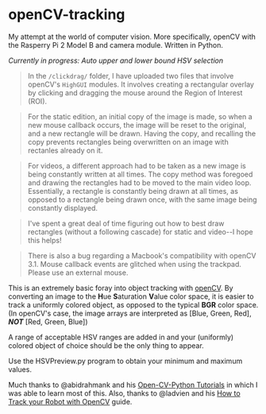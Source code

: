 # openCV-tracking
My attempt at the world of computer vision. More specifically, openCV with the Rasperry Pi 2 Model B and camera module.
Written in Python.

*Currently in progress: Auto upper and lower bound HSV selection*
>In the `/clickdrag/` folder, I have uploaded two files that involve openCV's `HighGUI` modules. It involves creating a rectangular overlay by clicking and dragging the mouse around the Region of Interest (ROI). 

>For the static edition, an initial copy of the image is made, so when a new mouse callback occurs, the image will be reset to the original, and a new rectangle will be drawn. Having the copy, and recalling the copy prevents rectangles being overwritten on an image with rectanles already on it.

>For videos, a different approach had to be taken as a new image is being constantly written at all times. The copy method was foregoed and drawing the rectangles had to be moved to the main video loop. Essentially, a rectangle is constantly being drawn at all times, as opposed to a rectangle being drawn once, with the same image being constantly displayed.

>I've spent a great deal of time figuring out how to best draw rectangles (without a following cascade) for static and video--I hope this helps!

>There is also a bug regarding a Macbook's compatibility with openCV 3.1. Mouse callback events are glitched when using the trackpad. Please use an external mouse.


This is an extremely basic foray into object tracking with [openCV](http://opencv.org/). By converting an image to the **H**ue **S**aturation **V**alue color space, it is easier to track a uniformly colored object, as opposed to the typical **BGR** color space. (In openCV's case, the image arrays are interpreted as  [Blue, Green, Red], **_NOT_** [Red, Green, Blue])

A range of acceptable HSV ranges are added in and your (uniformly) colored object of choice should be the only thing to appear.

Use the HSVPreview.py program to obtain your minimum and maximum values.

Much thanks to @abidrahmank and his [Open-CV-Python Tutorials](https://opencv-python-tutroals.readthedocs.org/en/latest/py_tutorials/py_gui/py_image_display/py_image_display.html) in which I was able to learn most of this. Also, thanks to @ladvien and his [How to Track your Robot with OpenCV](http://www.instructables.com/id/How-to-Track-your-Robot-with-OpenCV/?ALLSTEPS) guide.
